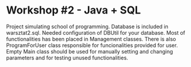 # Workshop #2 - Java + SQL
Project simulating school of programming.
Database is included in warsztat2.sql. Needed configuration of DBUtil for your database.
Most of functionalities has been placed in Management classes. There is also ProgramForUser class responsible for funcionalities provided for user.
Empty Main class should be used for manually setting and changing parameters and for testing unused functionalities.
